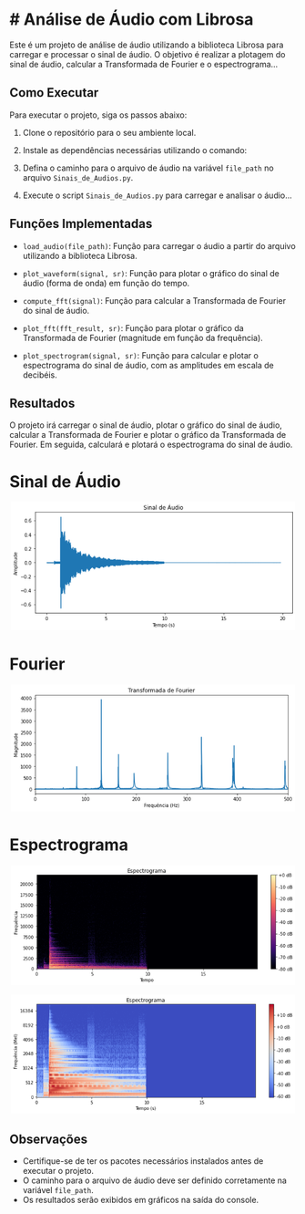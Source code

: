 # # Análise de Áudio com Librosa

Este é um projeto de análise de áudio utilizando a biblioteca Librosa para carregar e processar o sinal de áudio. O objetivo é realizar a plotagem do sinal de áudio, calcular a Transformada de Fourier e o espectrograma...

## Como Executar

Para executar o projeto, siga os passos abaixo:

1. Clone o repositório para o seu ambiente local.

2. Instale as dependências necessárias utilizando o comando:

3. Defina o caminho para o arquivo de áudio na variável `file_path` no arquivo `Sinais_de_Audios.py`.

4. Execute o script `Sinais_de_Audios.py` para carregar e analisar o áudio... 

## Funções Implementadas

- `load_audio(file_path)`: Função para carregar o áudio a partir do arquivo utilizando a biblioteca Librosa.

- `plot_waveform(signal, sr)`: Função para plotar o gráfico do sinal de áudio (forma de onda) em função do tempo.

- `compute_fft(signal)`: Função para calcular a Transformada de Fourier do sinal de áudio.

- `plot_fft(fft_result, sr)`: Função para plotar o gráfico da Transformada de Fourier (magnitude em função da frequência).

- `plot_spectrogram(signal, sr)`: Função para calcular e plotar o espectrograma do sinal de áudio, com as amplitudes em escala de decibéis.

## Resultados

O projeto irá carregar o sinal de áudio, plotar o gráfico do sinal de áudio, calcular a Transformada de Fourier e plotar o gráfico da Transformada de Fourier. Em seguida, calculará e plotará o espectrograma do sinal de áudio.
# Sinal de Áudio
<p align="center"><img src="./Img/1.png" width="500"></p>

# Fourier 
<p align="center"><img src="./Img/2.png" width="500"></p>

# Espectrograma
<p align="center"><img src="./Img/3.png" width="500"></p>
<p align="center"><img src="./Img/4.png" width="500"></p>

## Observações

- Certifique-se de ter os pacotes necessários instalados antes de executar o projeto.
- O caminho para o arquivo de áudio deve ser definido corretamente na variável `file_path`.
- Os resultados serão exibidos em gráficos na saída do console.
